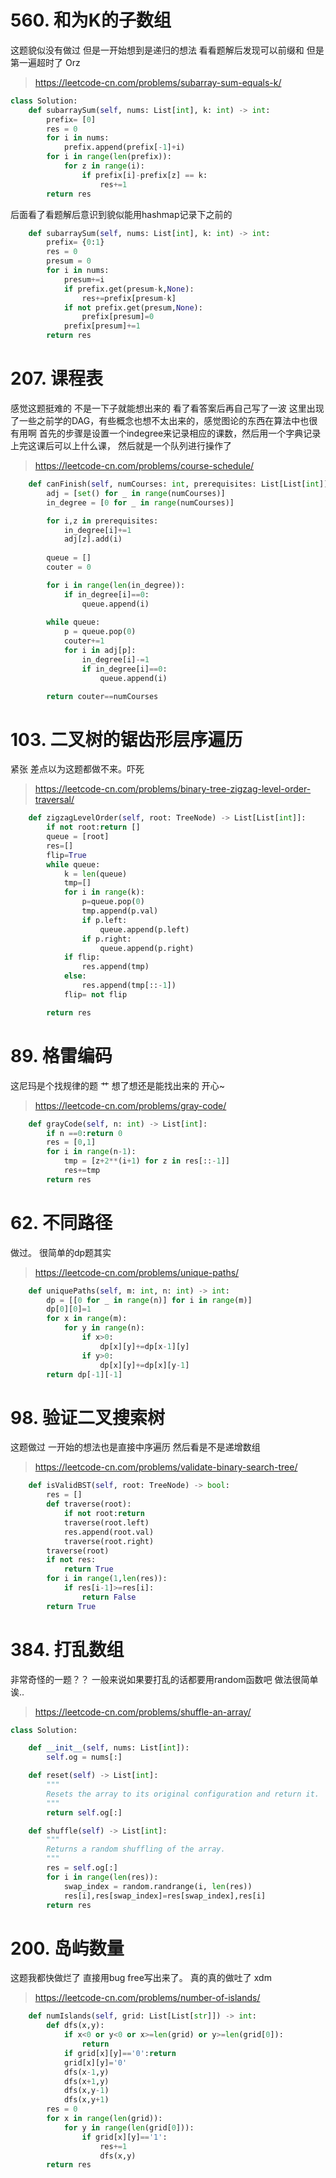 # 560. 和为K的子数组
这题貌似没有做过 但是一开始想到是递归的想法 看看题解后发现可以前缀和 
但是第一遍超时了 Orz
> https://leetcode-cn.com/problems/subarray-sum-equals-k/
```py
class Solution:
    def subarraySum(self, nums: List[int], k: int) -> int:
        prefix= [0]
        res = 0
        for i in nums:
            prefix.append(prefix[-1]+i)
        for i in range(len(prefix)):
            for z in range(i):
                if prefix[i]-prefix[z] == k:
                    res+=1
        return res
```
后面看了看题解后意识到貌似能用hashmap记录下之前的
```py
    def subarraySum(self, nums: List[int], k: int) -> int:
        prefix= {0:1}
        res = 0
        presum = 0
        for i in nums:
            presum+=i
            if prefix.get(presum-k,None):
                res+=prefix[presum-k]
            if not prefix.get(presum,None):
                prefix[presum]=0
            prefix[presum]+=1
        return res
```
# 207. 课程表
感觉这题挺难的 不是一下子就能想出来的 看了看答案后再自己写了一波
这里出现了一些之前学的DAG，有些概念也想不太出来的，感觉图论的东西在算法中也很有用啊
首先的步骤是设置一个indegree来记录相应的课数，然后用一个字典记录上完这课后可以上什么课，
然后就是一个队列进行操作了
> https://leetcode-cn.com/problems/course-schedule/
```py
    def canFinish(self, numCourses: int, prerequisites: List[List[int]]) -> bool:
        adj = [set() for _ in range(numCourses)]
        in_degree = [0 for _ in range(numCourses)]

        for i,z in prerequisites:
            in_degree[i]+=1
            adj[z].add(i)
        
        queue = []
        couter = 0

        for i in range(len(in_degree)):
            if in_degree[i]==0:
                queue.append(i)
        
        while queue:
            p = queue.pop(0)
            couter+=1
            for i in adj[p]:
                in_degree[i]-=1
                if in_degree[i]==0:
                    queue.append(i)

        return couter==numCourses
```
# 103. 二叉树的锯齿形层序遍历
紧张 差点以为这题都做不来。吓死
> https://leetcode-cn.com/problems/binary-tree-zigzag-level-order-traversal/
```py
    def zigzagLevelOrder(self, root: TreeNode) -> List[List[int]]:
        if not root:return []
        queue = [root]
        res=[]
        flip=True
        while queue:
            k = len(queue)
            tmp=[]
            for i in range(k):
                p=queue.pop(0)
                tmp.append(p.val)
                if p.left:
                    queue.append(p.left)
                if p.right:
                    queue.append(p.right)
            if flip:
                res.append(tmp)
            else:
                res.append(tmp[::-1])
            flip= not flip

        return res
```
# 89. 格雷编码
这尼玛是个找规律的题 艹
想了想还是能找出来的 开心~
> https://leetcode-cn.com/problems/gray-code/
```py
    def grayCode(self, n: int) -> List[int]:
        if n ==0:return 0
        res = [0,1]
        for i in range(n-1):
            tmp = [z+2**(i+1) for z in res[::-1]]
            res+=tmp
        return res
```
# 62. 不同路径
做过。 很简单的dp题其实
> https://leetcode-cn.com/problems/unique-paths/
```py
    def uniquePaths(self, m: int, n: int) -> int:
        dp = [[0 for _ in range(n)] for i in range(m)]
        dp[0][0]=1
        for x in range(m):
            for y in range(n):
                if x>0:
                    dp[x][y]+=dp[x-1][y]
                if y>0:
                    dp[x][y]+=dp[x][y-1]
        return dp[-1][-1]
```
# 98. 验证二叉搜索树
这题做过 一开始的想法也是直接中序遍历 然后看是不是递增数组
> https://leetcode-cn.com/problems/validate-binary-search-tree/
```py
    def isValidBST(self, root: TreeNode) -> bool:
        res = []
        def traverse(root):
            if not root:return
            traverse(root.left)
            res.append(root.val)
            traverse(root.right)
        traverse(root)
        if not res:
            return True
        for i in range(1,len(res)):
            if res[i-1]>=res[i]:
                return False
        return True
```
# 384. 打乱数组
非常奇怪的一题？？ 
一般来说如果要打乱的话都要用random函数吧
做法很简单诶..
> https://leetcode-cn.com/problems/shuffle-an-array/
```py
class Solution:

    def __init__(self, nums: List[int]):
        self.og = nums[:]

    def reset(self) -> List[int]:
        """
        Resets the array to its original configuration and return it.
        """
        return self.og[:]

    def shuffle(self) -> List[int]:
        """
        Returns a random shuffling of the array.
        """
        res = self.og[:]
        for i in range(len(res)):
            swap_index = random.randrange(i, len(res))
            res[i],res[swap_index]=res[swap_index],res[i]
        return res
```
# 200. 岛屿数量
这题我都快做烂了
直接用bug free写出来了。
真的真的做吐了 xdm
> https://leetcode-cn.com/problems/number-of-islands/
```py
    def numIslands(self, grid: List[List[str]]) -> int:
        def dfs(x,y):
            if x<0 or y<0 or x>=len(grid) or y>=len(grid[0]):
                return
            if grid[x][y]=='0':return
            grid[x][y]='0'
            dfs(x-1,y)
            dfs(x+1,y)
            dfs(x,y-1)
            dfs(x,y+1)
        res = 0
        for x in range(len(grid)):
            for y in range(len(grid[0])):
                if grid[x][y]=='1':
                    res+=1
                    dfs(x,y)
        return res 
```
